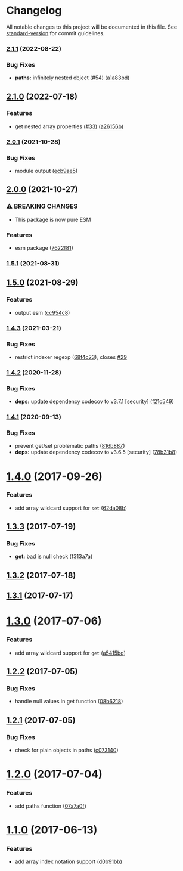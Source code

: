 # Changelog

All notable changes to this project will be documented in this file. See [standard-version](https://github.com/conventional-changelog/standard-version) for commit guidelines.

### [2.1.1](https://github.com/justinlettau/ts-dot-prop/compare/v2.1.0...v2.1.1) (2022-08-22)


### Bug Fixes

* **paths:** infinitely nested object ([#54](https://github.com/justinlettau/ts-dot-prop/issues/54)) ([a1a83bd](https://github.com/justinlettau/ts-dot-prop/commit/a1a83bd265b5ee4dae15656fab2cac52b954702a))

## [2.1.0](https://github.com/justinlettau/ts-dot-prop/compare/v2.0.1...v2.1.0) (2022-07-18)


### Features

* get nested array properties ([#33](https://github.com/justinlettau/ts-dot-prop/issues/33)) ([a26156b](https://github.com/justinlettau/ts-dot-prop/commit/a26156b43b4653e49e87d4f77f704e3db4975546))

### [2.0.1](https://github.com/justinlettau/ts-dot-prop/compare/v2.0.0...v2.0.1) (2021-10-28)


### Bug Fixes

* module output ([ecb9ae5](https://github.com/justinlettau/ts-dot-prop/commit/ecb9ae55e3a3d19fe9f2a0b0b3918912229a4a59))

## [2.0.0](https://github.com/justinlettau/ts-dot-prop/compare/v1.5.1...v2.0.0) (2021-10-27)


### ⚠ BREAKING CHANGES

* This package is now pure ESM

### Features

* esm package ([7622f81](https://github.com/justinlettau/ts-dot-prop/commit/7622f81a615212b0594b116515675dcab8636c76))

### [1.5.1](https://github.com/justinlettau/ts-dot-prop/compare/v1.5.0...v1.5.1) (2021-08-31)

## [1.5.0](https://github.com/justinlettau/ts-dot-prop/compare/v1.4.3...v1.5.0) (2021-08-29)


### Features

* output esm ([cc954c8](https://github.com/justinlettau/ts-dot-prop/commit/cc954c81022b6945739052e041ac544cfb72181e))

### [1.4.3](https://github.com/justinlettau/ts-dot-prop/compare/v1.4.2...v1.4.3) (2021-03-21)


### Bug Fixes

* restrict indexer regexp ([68f4c23](https://github.com/justinlettau/ts-dot-prop/commit/68f4c2339c557f2e8cf96d5c805c6e2f88abad4a)), closes [#29](https://github.com/justinlettau/ts-dot-prop/issues/29)

### [1.4.2](https://github.com/justinlettau/ts-dot-prop/compare/v1.4.1...v1.4.2) (2020-11-28)


### Bug Fixes

* **deps:** update dependency codecov to v3.7.1 [security] ([f21c549](https://github.com/justinlettau/ts-dot-prop/commit/f21c549f5161ec0d028d541bd2a76960cd08e4a5))

### [1.4.1](https://github.com/justinlettau/ts-dot-prop/compare/v1.4.0...v1.4.1) (2020-09-13)


### Bug Fixes

* prevent get/set problematic paths ([816b887](https://github.com/justinlettau/ts-dot-prop/commit/816b887))
* **deps:** update dependency codecov to v3.6.5 [security] ([78b31b8](https://github.com/justinlettau/ts-dot-prop/commit/78b31b8))

<a name="1.4.0"></a>
# [1.4.0](https://github.com/justinlettau/ts-dot-prop/compare/v1.3.3...v1.4.0) (2017-09-26)


### Features

* add array wildcard support for `set` ([62da08b](https://github.com/justinlettau/ts-dot-prop/commit/62da08b))



<a name="1.3.3"></a>
## [1.3.3](https://github.com/justinlettau/ts-dot-prop/compare/v1.3.2...v1.3.3) (2017-07-19)


### Bug Fixes

* **get:** bad is null check ([f313a7a](https://github.com/justinlettau/ts-dot-prop/commit/f313a7a))



<a name="1.3.2"></a>
## [1.3.2](https://github.com/justinlettau/ts-dot-prop/compare/v1.3.1...v1.3.2) (2017-07-18)



<a name="1.3.1"></a>
## [1.3.1](https://github.com/justinlettau/ts-dot-prop/compare/v1.3.0...v1.3.1) (2017-07-17)



<a name="1.3.0"></a>
# [1.3.0](https://github.com/justinlettau/ts-dot-prop/compare/v1.2.2...v1.3.0) (2017-07-06)


### Features

* add array wildcard support for `get` ([a5415bd](https://github.com/justinlettau/ts-dot-prop/commit/a5415bd))



<a name="1.2.2"></a>
## [1.2.2](https://github.com/justinlettau/ts-dot-prop/compare/v1.2.1...v1.2.2) (2017-07-05)


### Bug Fixes

* handle null values in get function ([08b6218](https://github.com/justinlettau/ts-dot-prop/commit/08b6218))



<a name="1.2.1"></a>
## [1.2.1](https://github.com/justinlettau/ts-dot-prop/compare/v1.2.0...v1.2.1) (2017-07-05)


### Bug Fixes

* check for plain objects in paths ([c073140](https://github.com/justinlettau/ts-dot-prop/commit/c073140))



<a name="1.2.0"></a>
# [1.2.0](https://github.com/justinlettau/ts-dot-prop/compare/v1.1.0...v1.2.0) (2017-07-04)


### Features

* add paths function ([07a7a0f](https://github.com/justinlettau/ts-dot-prop/commit/07a7a0f))



<a name="1.1.0"></a>
# [1.1.0](https://github.com/justinlettau/ts-dot-prop/compare/v1.0.6...v1.1.0) (2017-06-13)


### Features

* add array index notation support ([d0b91bb](https://github.com/justinlettau/ts-dot-prop/commit/d0b91bb))
